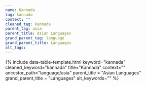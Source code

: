 ```yaml
---
name: Kannada
tag: kannada
context: ""
cleaned_tag: kannada
parent_tag: asia
parent_title: Asian Languages
grand_parent_tag: language
grand_parent_title: Languages
alt_tags: 
---
```


{% include data-table-template.html 
  keyword="kannada" 
  cleaned_keyword="kannada" 
  title="Kannada"
  context=""
  ancestor_path="language/asia" 
  parent_title = "Asian Languages"
  grand_parent_title = "Languages"
  alt_keywords=""
%}

